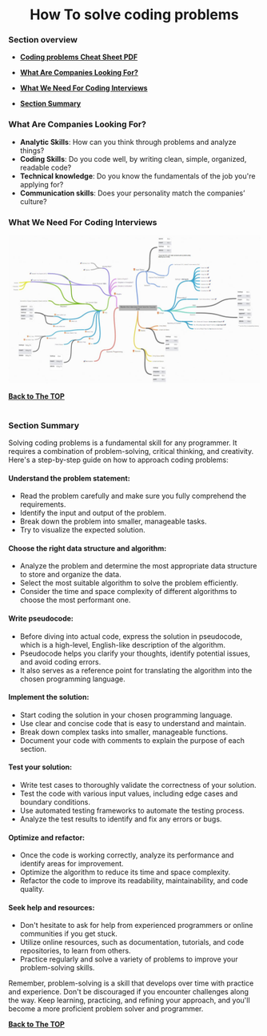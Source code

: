 <h1 align="center">How To solve coding problems</h1>

### Section overview
* **[Coding problems Cheat Sheet PDF](https://github.com/tsokac2/-_-_Data_Structures_Algorithms/blob/main/src/cheatsheet.pdf)**
* **[What Are Companies Looking For?](#look-for)**
* **[What We Need For Coding Interviews](#what-we-need-for-coding-interviews)**

* **[Section Summary](#section-summary)**

### <a name="look-for">What Are Companies Looking For?</a>

- **Analytic Skills**: How can you think through problems and analyze things?
- **Coding Skills**: Do you code well, by writing clean, simple, organized, readable code?
- **Technical knowledge**: Do you know the fundamentals of the job you're applying for?
- **Communication skills**: Does your personality match the companies’ culture?

### What We Need For Coding Interviews

![RoadMap](https://github.com/tsokac2/-_-_Data_Structures_Algorithms/blob/main/src/02.JPG)



**[Back to The TOP](#section-overview)**
#
### Section Summary

Solving coding problems is a fundamental skill for any programmer. It requires a combination of problem-solving, critical thinking, and creativity. Here's a step-by-step guide on how to approach coding problems:

#### Understand the problem statement:
- Read the problem carefully and make sure you fully comprehend the requirements.
- Identify the input and output of the problem.
- Break down the problem into smaller, manageable tasks.
- Try to visualize the expected solution.

#### Choose the right data structure and algorithm:
- Analyze the problem and determine the most appropriate data structure to store and organize the data.
- Select the most suitable algorithm to solve the problem efficiently.
- Consider the time and space complexity of different algorithms to choose the most performant one.

#### Write pseudocode:
- Before diving into actual code, express the solution in pseudocode, which is a high-level, English-like description of the algorithm.
- Pseudocode helps you clarify your thoughts, identify potential issues, and avoid coding errors.
- It also serves as a reference point for translating the algorithm into the chosen programming language.

#### Implement the solution:
- Start coding the solution in your chosen programming language.
- Use clear and concise code that is easy to understand and maintain.
- Break down complex tasks into smaller, manageable functions.
- Document your code with comments to explain the purpose of each section.

#### Test your solution:
- Write test cases to thoroughly validate the correctness of your solution.
- Test the code with various input values, including edge cases and boundary conditions.
- Use automated testing frameworks to automate the testing process.
- Analyze the test results to identify and fix any errors or bugs.

#### Optimize and refactor:
- Once the code is working correctly, analyze its performance and identify areas for improvement.
- Optimize the algorithm to reduce its time and space complexity.
- Refactor the code to improve its readability, maintainability, and code quality.

#### Seek help and resources:
- Don't hesitate to ask for help from experienced programmers or online communities if you get stuck.
- Utilize online resources, such as documentation, tutorials, and code repositories, to learn from others.
- Practice regularly and solve a variety of problems to improve your problem-solving skills.

Remember, problem-solving is a skill that develops over time with practice and experience. Don't be discouraged if you encounter challenges along the way. Keep learning, practicing, and refining your approach, and you'll become a more proficient problem solver and programmer.

**[Back to The TOP](#section-overview)**
#